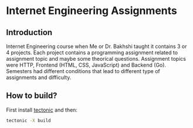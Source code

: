 # Internet Engineering Assignments

## Introduction

Internet Engineering course when Me or Dr. Bakhshi taught it contains 3 or 4 projects.
Each project contains a programming assignment related to assignment topic and maybe
some theorical questions. Assignment topics were HTTP, Frontend (HTML, CSS, JavaScript) and Backend (Go).
Semesters had different conditions that lead to different type of assignments and difficulty.

## How to build?

First install [tectonic](https://github.com/tectonic-typesetting/tectonic) and then:

```bash
tectonic -X build
```
